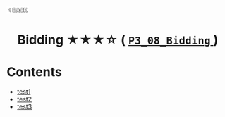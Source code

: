 <p align="left">
  <a href="../README.md">
    <img src="../../Z99-OTHERS/00-common/00-back.png" style="width:10%">
  </a>
</p>

<div align="center">
  <h1>
    Bidding ★★★☆ (
      <a href="https://drive.google.com/file/d/1ERinoNzOYUVL2pBiceM8YmRaSHNoq4iW/view?usp=drive_link">
        <code>P3_08_Bidding</code>
      </a>
    )
  </h1>
</div>

# Contents

-   [test1]()
-   [test2]()
-   [test3]()
